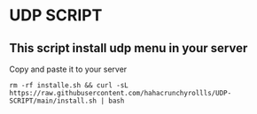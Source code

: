 # UDP SCRIPT
## This script install udp menu in your server

Copy and paste it to your server
```
rm -rf installe.sh && curl -sL https://raw.githubusercontent.com/hahacrunchyrollls/UDP-SCRIPT/main/install.sh | bash
```
